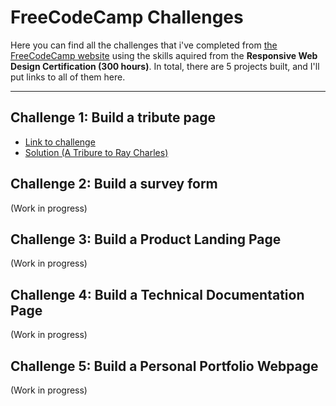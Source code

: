 # FreeCodeCamp Challenges

Here you can find all the challenges that i've completed from [the FreeCodeCamp website](www.freecodecamp.org) using the skills aquired from the **Responsive Web Design Certification (300 hours)**. In total, there are 5 projects built, and I'll put links to all of them here.

---

## Challenge 1: Build a tribute page

* [Link to challenge](https://www.freecodecamp.org/learn/responsive-web-design/responsive-web-design-projects/build-a-tribute-page)
* [Solution (A Tribure to Ray Charles)](https://codepen.io/yunger7/full/ExPoWQK)

## Challenge 2: Build a survey form

(Work in progress)

## Challenge 3: Build a Product Landing Page

(Work in progress)

## Challenge 4: Build a Technical Documentation Page

(Work in progress)

## Challenge 5: Build a Personal Portfolio Webpage

(Work in progress)
